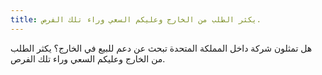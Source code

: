 ```yaml
---
title: يكثر الطلب من الخارج وعليكم السعي وراء تلك الفرص.
---
```


هل تمثلون شركة داخل المملكة المتحدة تبحث عن دعم للبيع في الخارج؟ يكثر الطلب من الخارج وعليكم السعي وراء تلك الفرص.
